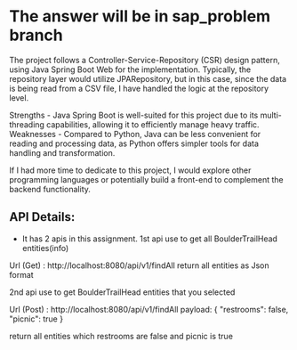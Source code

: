 # The answer will be in sap_problem branch

The project follows a Controller-Service-Repository (CSR) design pattern, using Java Spring Boot Web for the implementation. Typically, the repository layer would utilize JPARepository, but in this case, since the data is being read from a CSV file, I have handled the logic at the repository level.

Strengths - Java Spring Boot is well-suited for this project due to its multi-threading capabilities, allowing it to efficiently manage heavy traffic.
Weaknesses - Compared to Python, Java can be less convenient for reading and processing data, as Python offers simpler tools for data handling and transformation.

If I had more time to dedicate to this project, I would explore other programming languages or potentially build a front-end to complement the backend functionality.

## API Details:

- It has 2 apis in this assignment.
1st api use to get all BoulderTrailHead entities(info)

Url (Get) : http://localhost:8080/api/v1/findAll 
return all entities as Json format

2nd api use to get  BoulderTrailHead entities that you selected

Url (Post) : http://localhost:8080/api/v1/findAll 
payload:
{
    "restrooms": false,
    "picnic": true
}

return all entities which restrooms are false and picnic is true
